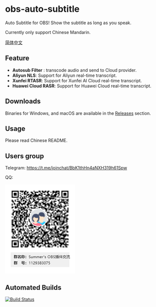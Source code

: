 # obs-auto-subtitle
Auto Subtitle for OBS! Show the subtitle as long as you speak.

Currently only support Chinese Mandarin.

[简体中文](./README-zh.md)

## Feature
- **Autosub Filter** : transcode audio and send to Cloud provider.
- **Aliyun NLS**: Support for Aliyun real-time transcript.
- **Xunfei RTASR**: Support for Xunfei AI Cloud real-time transcript.
- **Huawei Cloud RASR**: Support for Huawei Cloud real-time transcript.

## Downloads
Binaries for Windows, and macOS are available in the [Releases](https://github.com/summershrimp/obs-auto-subtitle/releases) section.

## Usage
Please read Chinese README.

## Users group

Telegram: https://t.me/joinchat/BbK1thHn4aNXH319h61Spw

QQ:

![QQ](./images/qq-group.png)


## Automated Builds
[![Build Status](https://xm1994.visualstudio.com/obs-auto-subtitle/_apis/build/status/summershrimp.obs-auto-subtitle?branchName=master)](https://xm1994.visualstudio.com/obs-auto-subtitle/_build/latest?definitionId=1&branchName=master)

